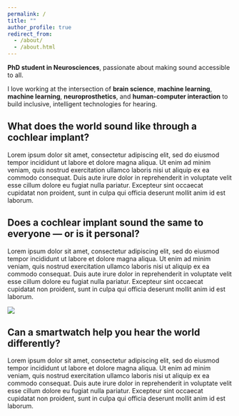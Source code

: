 ```yaml
---
permalink: /
title: ""
author_profile: true
redirect_from: 
  - /about/
  - /about.html
---
```


<strong>PhD student in Neurosciences</strong>, passionate about making sound accessible to all.

I love working at the intersection of <strong>brain science</strong>, <strong>machine learning</strong>, <strong>machine learning</strong>,
<strong>neuroprosthetics</strong>, and <strong>human-computer interaction</strong> to build inclusive,
intelligent technologies for hearing.


What does the world sound like through a cochlear implant?
------
Lorem ipsum dolor sit amet, consectetur adipiscing elit, sed do eiusmod tempor incididunt ut labore et dolore magna aliqua. Ut enim ad minim veniam, quis nostrud exercitation ullamco laboris nisi ut aliquip ex ea commodo consequat. Duis aute irure dolor in reprehenderit in voluptate velit esse cillum dolore eu fugiat nulla pariatur. Excepteur sint occaecat cupidatat non proident, sunt in culpa qui officia deserunt mollit anim id est laborum.

Does a cochlear implant sound the same to everyone — or is it personal?
------
Lorem ipsum dolor sit amet, consectetur adipiscing elit, sed do eiusmod tempor incididunt ut labore et dolore magna aliqua. Ut enim ad minim veniam, quis nostrud exercitation ullamco laboris nisi ut aliquip ex ea commodo consequat. Duis aute irure dolor in reprehenderit in voluptate velit esse cillum dolore eu fugiat nulla pariatur. Excepteur sint occaecat cupidatat non proident, sunt in culpa qui officia deserunt mollit anim id est laborum.

<img src='/medel-electrode-array-ezgif.com-crop.gif'>

Can a smartwatch help you hear the world differently?
------
Lorem ipsum dolor sit amet, consectetur adipiscing elit, sed do eiusmod tempor incididunt ut labore et dolore magna aliqua. Ut enim ad minim veniam, quis nostrud exercitation ullamco laboris nisi ut aliquip ex ea commodo consequat. Duis aute irure dolor in reprehenderit in voluptate velit esse cillum dolore eu fugiat nulla pariatur. Excepteur sint occaecat cupidatat non proident, sunt in culpa qui officia deserunt mollit anim id est laborum.

